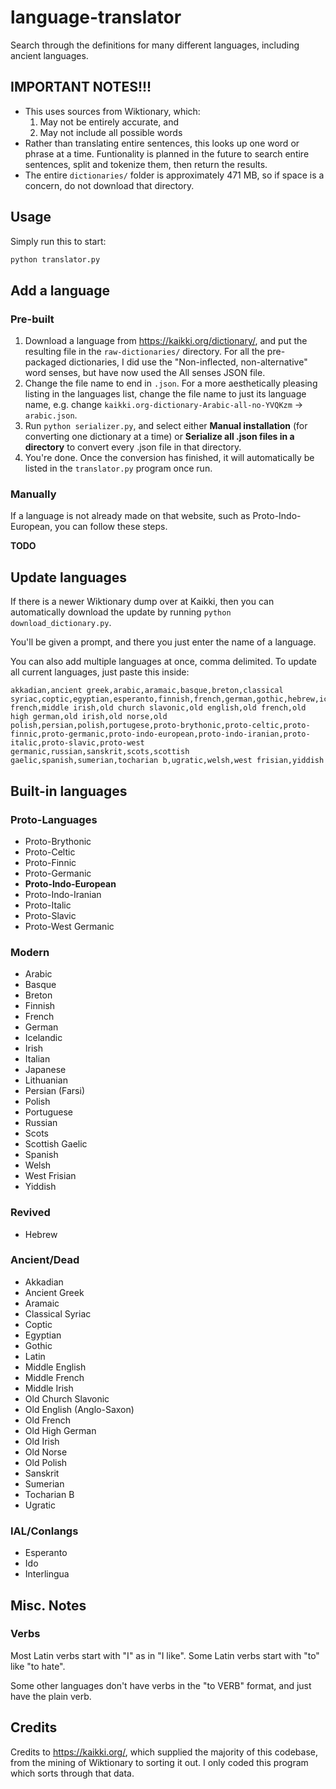 # language-translator
Search through the definitions for many different languages, including ancient
languages.

## IMPORTANT NOTES!!!
* This uses sources from Wiktionary, which:
    1. May not be entirely accurate, and
    2. May not include all possible words
* Rather than translating entire sentences, this looks up one word or phrase
at a time. Funtionality is planned in the future to search entire sentences,
split and tokenize them, then return the results.
* The entire `dictionaries/` folder is approximately 471 MB, so if space is a
concern, do not download that directory.

## Usage
Simply run this to start:

```bash
python translator.py
```

## Add a language
### Pre-built
1. Download a language from https://kaikki.org/dictionary/, and put the 
resulting file in the `raw-dictionaries/` directory. For all the pre-packaged
dictionaries, I did use the "Non-inflected, non-alternative" word senses, but have now used the All senses
JSON file.
2. Change the file name to end in `.json`. For a more aesthetically pleasing
listing in the languages list, change the file name to just its language name,
e.g. change `kaikki.org-dictionary-Arabic-all-no-YVQKzm` -> `arabic.json`.
3. Run `python serializer.py`, and select either **Manual installation** (for
converting one dictionary at a time) or **Serialize all .json files in a**
**directory** to convert every .json file in that directory.
4. You're done. Once the conversion has finished, it will automatically be
listed in the `translator.py` program once run.
### Manually
If a language is not already made on that website, such as Proto-Indo-European,
you can follow these steps.

**TODO**
<!-- 1. Download the  -->

## Update languages
If there is a newer Wiktionary dump over at Kaikki, then you can automatically download the update by running `python download_dictionary.py`.

You'll be given a prompt, and there you just enter the name of a language.

You can also add multiple languages at once, comma delimited. To update all current languages, just paste this inside:
```
akkadian,ancient greek,arabic,aramaic,basque,breton,classical syriac,coptic,egyptian,esperanto,finnish,french,german,gothic,hebrew,icelandic,ido,interlingua,irish,italian,japanese,latin,lithuanian,middle_english,middle french,middle irish,old church slavonic,old english,old french,old high german,old irish,old norse,old polish,persian,polish,portugese,proto-brythonic,proto-celtic,proto-finnic,proto-germanic,proto-indo-european,proto-indo-iranian,proto-italic,proto-slavic,proto-west germanic,russian,sanskrit,scots,scottish gaelic,spanish,sumerian,tocharian b,ugratic,welsh,west frisian,yiddish
```

## Built-in languages
### Proto-Languages
* Proto-Brythonic
* Proto-Celtic
* Proto-Finnic
* Proto-Germanic
* **Proto-Indo-European**
* Proto-Indo-Iranian
* Proto-Italic
* Proto-Slavic
* Proto-West Germanic
### Modern
* Arabic
* Basque
* Breton
* Finnish
* French
* German
* Icelandic
* Irish
* Italian
* Japanese
* Lithuanian
* Persian (Farsi)
* Polish
* Portuguese
* Russian
* Scots
* Scottish Gaelic
* Spanish
* Welsh
* West Frisian
* Yiddish
### Revived
* Hebrew
### Ancient/Dead
* Akkadian
* Ancient Greek
* Aramaic
* Classical Syriac
* Coptic
* Egyptian
* Gothic
* Latin
* Middle English
* Middle French
* Middle Irish
* Old Church Slavonic
* Old English (Anglo-Saxon)
* Old French
* Old High German
* Old Irish
* Old Norse
* Old Polish
* Sanskrit
* Sumerian
* Tocharian B
* Ugratic
### IAL/Conlangs
* Esperanto
* Ido
* Interlingua

## Misc. Notes
### Verbs
Most Latin verbs start with "I" as in "I like". Some Latin verbs start with
"to" like "to hate".

Some other languages don't have verbs in the "to VERB" format, and just have
the plain verb.

## Credits
Credits to https://kaikki.org/, which supplied the majority of this codebase,
from the mining of Wiktionary to sorting it out. I only coded this program
which sorts through that data.
